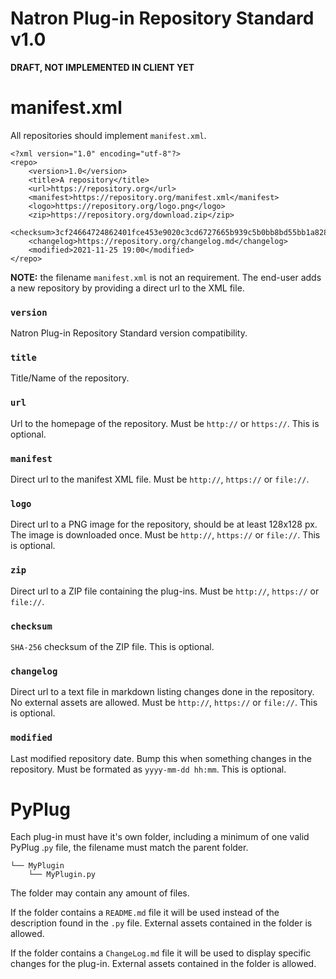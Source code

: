 # Natron Plug-in Repository Standard v1.0

**DRAFT, NOT IMPLEMENTED IN CLIENT YET**


# manifest.xml

All repositories should implement ``manifest.xml``.

```
<?xml version="1.0" encoding="utf-8"?>
<repo>
    <version>1.0</version>
    <title>A repository</title>
    <url>https://repository.org</url>
    <manifest>https://repository.org/manifest.xml</manifest>
    <logo>https://repository.org/logo.png</logo>
    <zip>https://repository.org/download.zip</zip>
    <checksum>3cf24664724862401fce453e9020c3cd6727665b939c5b0bb8bd55bb1a8286eb</checksum>
    <changelog>https://repository.org/changelog.md</changelog>
    <modified>2021-11-25 19:00</modified>
</repo>
```

**NOTE:** the filename ``manifest.xml`` is not an requirement. The end-user adds a new repository by providing a direct url to the XML file.

### ``version``

Natron Plug-in Repository Standard version compatibility.

### ``title``

Title/Name of the repository.

### ``url``

Url to the homepage of the repository. Must be ``http://`` or ``https://``. This is optional.

### ``manifest``

Direct url to the manifest XML file. Must be ``http://``, ``https://`` or ``file://``.

### ``logo``

Direct url to a PNG image for the repository, should be at least 128x128 px. The image is downloaded once. Must be ``http://``, ``https://`` or ``file://``. This is optional.

### ``zip``

Direct url to a ZIP file containing the plug-ins. Must be ``http://``, ``https://`` or ``file://``.

### ``checksum``

``SHA-256`` checksum of the ZIP file. This is optional.

### ``changelog``

Direct url to a text file in markdown listing changes done in the repository. No external assets are allowed. Must be ``http://``, ``https://`` or ``file://``. This is optional.

### ``modified``

Last modified repository date. Bump this when something changes in the repository. Must be formated as `yyyy-mm-dd hh:mm`. This is optional.


# PyPlug

Each plug-in must have it's own folder, including a minimum of one valid PyPlug .``py`` file, the filename must match the parent folder.

```
└── MyPlugin
    └── MyPlugin.py
```

The folder may contain any amount of files.

If the folder contains a ``README.md`` file it will be used instead of the description found in the ``.py`` file. External assets contained in the folder is allowed.

If the folder contains a ``ChangeLog.md`` file it will be used to display specific changes for the plug-in. External assets contained in the folder is allowed.
